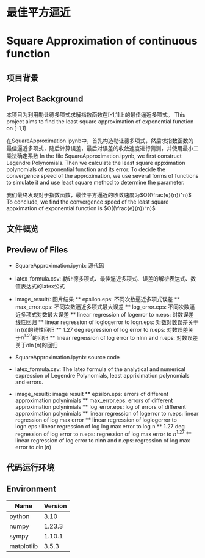 # 最佳平方逼近
# Square Approximation of continuous function

## 项目背景
## Project Background

本项目为利用勒让德多项式求解指数函数在[-1,1]上的最佳逼近多项式。
This project aims to find the least square approximation of exponential function on [-1,1]

在SquareApproximation.ipynb中，首先构造勒让德多项式，然后求指数函数的最佳逼近多项式，随后计算误差，最后对误差的收敛速度进行猜测，并使用最小二乘法确定系数
In the file SquareApproximation.ipynb, we first construct Legendre Polynomials. Then we calculate the least square appximation polynomials of exponential function and its error. To decide the convergence speed of the approximation, we use several forms of functions to simulate it and use least square method to determine the parameter.

我们最终发现对于指数函数，最佳平方逼近的收敛速度为$O((\frac{e}{n})^n)$
To conclude, we find the convergence speed of the least square appximation of exponential function is $O((\frac{e}{n})^n)$

## 文件概览
## Preview of Files

* SquareApproximation.ipynb: 源代码
* latex_formula.csv: 勒让德多项式、最佳逼近多项式、误差的解析表达式、数值表达式的latex公式
* image_result/: 图片结果
** epsilon.eps: 不同次数逼近多项式误差
** max_error.eps: 不同次数逼近多项式最大误差
** log_error.eps: 不同次数逼近多项式对数最大误差
** linear regression of logerror to n.eps: 对数误差线性回归
** linear regression of loglogerror to logn.eps: 对数对数误差关于$\ln(n)$的线性回归
** 1.27 deg regression of log error to n.eps: 对数误差关于$n^1.27$的回归
** linear regression of log error to nlnn and n.eps: 对数误差关于$n\ln(n)$的回归

* SquareApproximation.ipynb: source code
* latex_formula.csv: The latex formula of the analytical and numerical expression of Legendre Polynomials, least appriximation polynomials and errors.
* image_result/: image result
** epsilon.eps: errors of different approximation polynimials
** max_error.eps: errors of different approximation polynimials
** log_error.eps: log of errors of different approximation polynimials
** linear regression of logerror to n.eps: linear regression of log max error
** linear regression of loglogerror to logn.eps : linear regression of log log max error to log n
** 1.27 deg regression of log error to n.eps: regression of log max error to $n^1.27$
** linear regression of log error to nlnn and n.eps: regression of log max error to $n\ln(n)$

## 代码运行环境
## Environment

| Name | Version |
| ------ | ------ |
|python|3.10|
|numpy|1.23.3|
|sympy|1.10.1|
|matplotlib|3.5.3|
